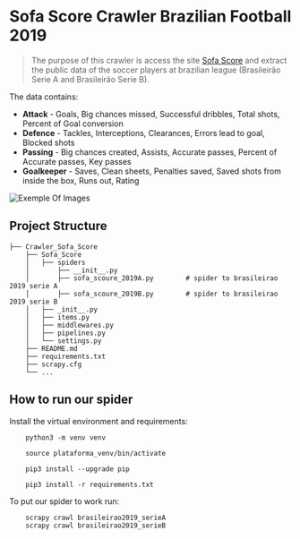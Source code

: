 # Sofa Score Crawler Brazilian Football 2019

> The purpose of this crawler is access the site [Sofa Score](https://www.sofascore.com/tournament/football/brazil/brasileiro-serie-a/325) and extract the public  data of the soccer players at brazilian league (Brasileirão Serie A and Brasileirão Serie B).

The data contains:
- **Attack** - Goals, Big chances missed, Successful dribbles, Total shots, Percent of Goal conversion
- **Defence** - Tackles, Interceptions,	Clearances,	Errors lead to goal,	Blocked shots
- **Passing** - Big chances created, Assists,	Accurate passes,	Percent of Accurate passes,	Key passes
- **Goalkeeper** - Saves,	Clean sheets,	Penalties saved,	Saved shots from inside the box,	Runs out,	Rating


![Exemple Of Images](https://github.com/JuniorJDS/Crowler_Sofa_Score/blob/master/sofa_score_Attack.png)

## Project Structure
``` 
├── Crawler_Sofa_Score
    ├── Sofa_Score                   
    │   ├── spiders
    │       ├── __init__.py
    │       ├── sofa_scoure_2019A.py        # spider to brasileirao 2019 serie A
    │       ├── sofa_scoure_2019B.py        # spider to brasileirao 2019 serie B
    │   ├── _init__.py
    │   ├── items.py
    │   ├── middlewares.py
    │   ├── pipelines.py         
    │   └── settings.py
    ├── README.md
    ├── requirements.txt
    ├── scrapy.cfg                   
    └── ...
```
## How to run our spider
Install the virtual environment and requirements:
``` 
    python3 -m venv venv

    source plataforma_venv/bin/activate

    pip3 install --upgrade pip

    pip3 install -r requirements.txt
```
To put our spider to work run:
```
    scrapy crawl brasileirao2019_serieA 
    scrapy crawl brasileirao2019_serieB
```
